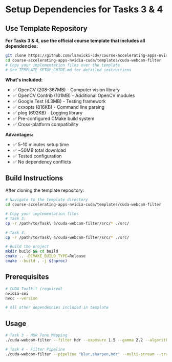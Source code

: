 # Setup Dependencies for Tasks 3 & 4

## Use Template Repository

**For Tasks 3 & 4, use the official course template that includes all dependencies:**

```bash
git clone https://github.com/lsawicki-cdv/course-accelerating-apps-nvidia-cuda.git
cd course-accelerating-apps-nvidia-cuda/templates/cuda-webcam-filter
# Copy your implementation files over the template
# See TEMPLATE_SETUP_GUIDE.md for detailed instructions
```

**What's included:**
- ✅ OpenCV (208-367MB) - Computer vision library
- ✅ OpenCV Contrib (101MB) - Additional OpenCV modules  
- ✅ Google Test (4.3MB) - Testing framework
- ✅ cxxopts (816KB) - Command line parsing
- ✅ plog (692KB) - Logging library
- ✅ Pre-configured CMake build system
- ✅ Cross-platform compatibility

**Advantages:**
- ✅ 5-10 minutes setup time
- ✅ ~50MB total download
- ✅ Tested configuration
- ✅ No dependency conflicts

## Build Instructions

After cloning the template repository:

```bash
# Navigate to the template directory
cd course-accelerating-apps-nvidia-cuda/templates/cuda-webcam-filter

# Copy your implementation files
# Task 3:
cp -r /path/to/Task\ 3/cuda-webcam-filter/src/* ./src/

# Task 4:
cp -r /path/to/Task\ 4/cuda-webcam-filter/src/* ./src/

# Build the project
mkdir build && cd build
cmake .. -DCMAKE_BUILD_TYPE=Release
cmake --build . -j $(nproc)
```

## Prerequisites

```bash
# CUDA Toolkit (required)
nvidia-smi
nvcc --version

# All other dependencies included in template
```

## Usage

```bash
# Task 3 - HDR Tone Mapping
./cuda-webcam-filter --filter hdr --exposure 1.5 --gamma 2.2 --algorithm reinhard

# Task 4 - Filter Pipeline
./cuda-webcam-filter --pipeline "blur,sharpen,hdr" --multi-stream --transitions
```